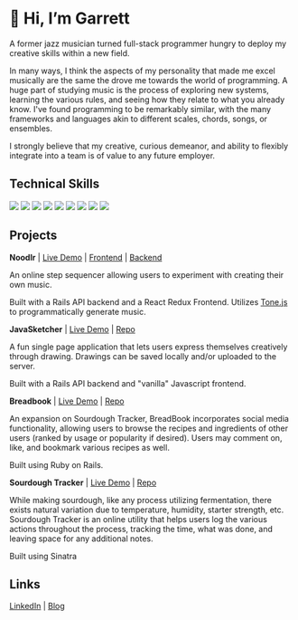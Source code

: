 # 👋 Hi, I’m Garrett
A former jazz musician turned full-stack programmer hungry to deploy my creative skills within a new field.

In many ways, I think the aspects of my personality that made me excel musically are the same the drove me towards the world of programming. A huge part of studying music is the process of exploring new systems, learning the various rules, and seeing how they relate to what you already know. I've found programming to be remarkably similar, with the many frameworks and languages akin to different scales, chords, songs, or ensembles.

I strongly believe that my creative, curious demeanor, and ability to flexibly integrate into a team is of value to any future employer.

## Technical Skills
<span>
  <img src="https://icongr.am/devicon/heroku-original.svg?size=60&color=currentColor" />
  <img src="https://icongr.am/devicon/javascript-original.svg?size=60&color=currentColor" />
  <img src="https://icongr.am/devicon/rails-plain-wordmark.svg?size=60&color=ff0000" />
  <img src="https://icongr.am/devicon/react-original-wordmark.svg?size=60&color=currentColor" />
  <img src="https://icongr.am/devicon/ruby-original-wordmark.svg?size=60&color=ff0000" />
  <img src="https://icongr.am/devicon/postgresql-original-wordmark.svg?size=60&color=ffffff" />
  <img src="https://icongr.am/devicon/html5-original-wordmark.svg?size=60&color=ff5c5c" />
  <img src="https://icongr.am/devicon/bootstrap-plain-wordmark.svg?size=60&color=00ffbf" />
  <img src="https://icongr.am/devicon/git-original.svg?size=60&color=ff5c5c" />
</span>

## Projects
**Noodlr** | [Live Demo](https://practical-pare-d3cda2.netlify.app/) | [Frontend](https://github.com/Garrett-Bodley/noodlr-frontend) | [Backend](https://github.com/Garrett-Bodley/noodlr-backend)

An online step sequencer allowing users to experiment with creating their own music.

Built with a Rails API backend and a React Redux Frontend. Utilizes [Tone.js](https://tonejs.github.io/) to programmatically generate music.

**JavaSketcher** | [Live Demo](https://stoic-ride-9fda3f.netlify.app/) | [Repo](https://github.com/Garrett-Bodley/JavaSketcher)

A fun single page application that lets users express themselves creatively through drawing. Drawings can be saved locally and/or uploaded to the server.

Built with a Rails API backend and "vanilla" Javascript frontend.

**Breadbook** | [Live Demo](https://breadbook.herokuapp.com/) | [Repo](https://github.com/Garrett-Bodley/BreadBook)

An expansion on Sourdough Tracker, BreadBook incorporates social media functionality, allowing users to browse the recipes and ingredients of other users (ranked by usage or popularity if desired). Users may comment on, like, and bookmark various recipes as well.

Built using Ruby on Rails.

**Sourdough Tracker** | [Live Demo](https://sourdough-trackr.herokuapp.com/) | [Repo](https://github.com/Garrett-Bodley/sourdough-tracker)

While making sourdough, like any process utilizing fermentation, there exists natural variation due to temperature, humidity, starter strength, etc. Sourdough Tracker is an online utility that helps users log the various actions throughout the process, tracking the time, what was done, and leaving space for any additional notes.

Built using Sinatra

## Links
[LinkedIn](https://www.linkedin.com/in/garrett-bodley/) | [Blog](https://garrett-bodley.medium.com/)
